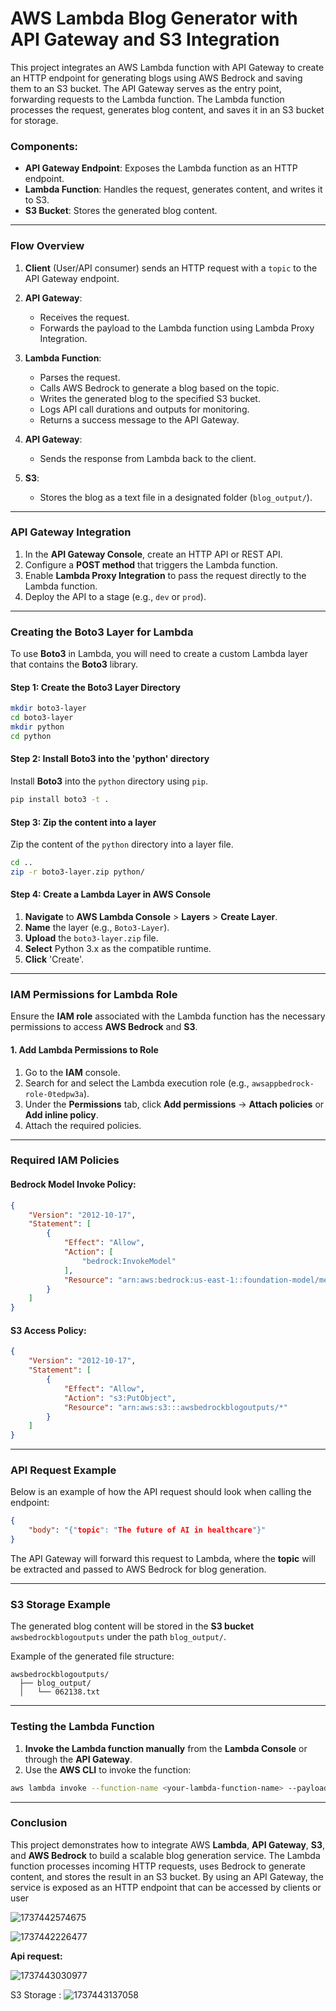 

# AWS Lambda Blog Generator with API Gateway and S3 Integration

This project integrates an AWS Lambda function with API Gateway to create an HTTP endpoint for generating blogs using AWS Bedrock and saving them to an S3 bucket. The API Gateway serves as the entry point, forwarding requests to the Lambda function. The Lambda function processes the request, generates blog content, and saves it in an S3 bucket for storage.

### **Components:**

- **API Gateway Endpoint**: Exposes the Lambda function as an HTTP endpoint.
- **Lambda Function**: Handles the request, generates content, and writes it to S3.
- **S3 Bucket**: Stores the generated blog content.

---

### **Flow Overview**

1. **Client** (User/API consumer) sends an HTTP request with a `topic` to the API Gateway endpoint.
2. **API Gateway**:

   - Receives the request.
   - Forwards the payload to the Lambda function using Lambda Proxy Integration.
3. **Lambda Function**:

   - Parses the request.
   - Calls AWS Bedrock to generate a blog based on the topic.
   - Writes the generated blog to the specified S3 bucket.
   - Logs API call durations and outputs for monitoring.
   - Returns a success message to the API Gateway.
4. **API Gateway**:

   - Sends the response from Lambda back to the client.
5. **S3**:

   - Stores the blog as a text file in a designated folder (`blog_output/`).

---

### **API Gateway Integration**

1. In the **API Gateway Console**, create an HTTP API or REST API.
2. Configure a **POST method** that triggers the Lambda function.
3. Enable **Lambda Proxy Integration** to pass the request directly to the Lambda function.
4. Deploy the API to a stage (e.g., `dev` or `prod`).

---

### **Creating the Boto3 Layer for Lambda**

To use **Boto3** in Lambda, you will need to create a custom Lambda layer that contains the **Boto3** library.

#### **Step 1: Create the Boto3 Layer Directory**

```bash
mkdir boto3-layer
cd boto3-layer
mkdir python
cd python
```

#### **Step 2: Install Boto3 into the 'python' directory**

Install **Boto3** into the `python` directory using `pip`.

```bash
pip install boto3 -t .
```

#### **Step 3: Zip the content into a layer**

Zip the content of the `python` directory into a layer file.

```bash
cd ..
zip -r boto3-layer.zip python/
```

#### **Step 4: Create a Lambda Layer in AWS Console**

1. **Navigate** to **AWS Lambda Console** > **Layers** > **Create Layer**.
2. **Name** the layer (e.g., `Boto3-Layer`).
3. **Upload** the `boto3-layer.zip` file.
4. **Select** Python 3.x as the compatible runtime.
5. **Click** 'Create'.

---

### **IAM Permissions for Lambda Role**

Ensure the **IAM role** associated with the Lambda function has the necessary permissions to access **AWS Bedrock** and **S3**.

#### **1. Add Lambda Permissions to Role**

1. Go to the **IAM** console.
2. Search for and select the Lambda execution role (e.g., `awsappbedrock-role-0tedpw3a`).
3. Under the **Permissions** tab, click **Add permissions** → **Attach policies** or **Add inline policy**.
4. Attach the required policies.

---

### **Required IAM Policies**

#### **Bedrock Model Invoke Policy:**

```json
{
	"Version": "2012-10-17",
	"Statement": [
		{
			"Effect": "Allow",
			"Action": [
				"bedrock:InvokeModel"
			],
			"Resource": "arn:aws:bedrock:us-east-1::foundation-model/meta.llama3-70b-instruct-v1:0"
		}
	]
}
```

#### **S3 Access Policy:**

```json
{
	"Version": "2012-10-17",
	"Statement": [
		{
			"Effect": "Allow",
			"Action": "s3:PutObject",
			"Resource": "arn:aws:s3:::awsbedrockblogoutputs/*"
		}
	]
}
```

---

### **API Request Example**

Below is an example of how the API request should look when calling the endpoint:

```json
{
    "body": "{"topic": "The future of AI in healthcare"}"
}
```

The API Gateway will forward this request to Lambda, where the **topic** will be extracted and passed to AWS Bedrock for blog generation.

---

### **S3 Storage Example**

The generated blog content will be stored in the **S3 bucket** `awsbedrockblogoutputs` under the path `blog_output/`.

Example of the generated file structure:

```
awsbedrockblogoutputs/
  ├── blog_output/
  │   └── 062138.txt
```

---

### **Testing the Lambda Function**

1. **Invoke the Lambda function manually** from the **Lambda Console** or through the **API Gateway**.
2. Use the **AWS CLI** to invoke the function:

```bash
aws lambda invoke --function-name <your-lambda-function-name> --payload file://test-event.json output.json
```

---

### **Conclusion**

This project demonstrates how to integrate AWS **Lambda**, **API Gateway**, **S3**, and **AWS Bedrock** to build a scalable blog generation service. The Lambda function processes incoming HTTP requests, uses Bedrock to generate content, and stores the result in an S3 bucket. By using an API Gateway, the service is exposed as an HTTP endpoint that can be accessed by clients or user


![1737442574675](image/Readme/1737442574675.png)

![1737442226477](image/Readme/1737442226477.png)


**Api request:**

![1737443030977](image/Readme/1737443030977.png)

S3 Storage :
![1737443137058](image/Readme/1737443137058.png)
